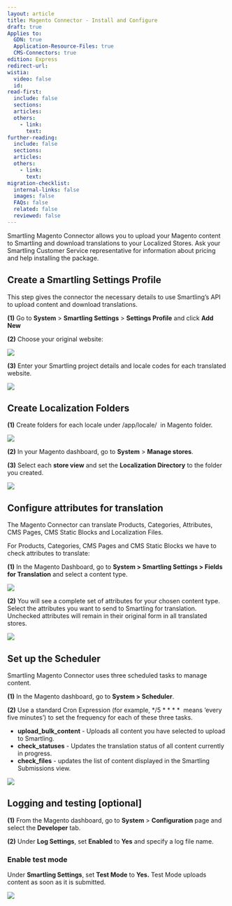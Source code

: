 ```yaml
---
layout: article
title: Magento Connector - Install and Configure
draft: true
Applies to:
  GDN: true
  Application-Resource-Files: true
  CMS-Connectors: true
edition: Express
redirect-url:
wistia:
  video: false
  id:
read-first:
  include: false
  sections:
  articles:
  others:
    - link:
      text:
further-reading:
  include: false
  sections:
  articles:
  others:
    - link:
      text:
migration-checklist:
  internal-links: false
  images: false
  FAQs: false
  related: false
  reviewed: false
---
```



Smartling Magento Connector allows you to upload your Magento content to Smartling and download translations to your Localized Stores. Ask your Smartling Customer Service representative for information about pricing and help installing the package.

## Create a Smartling Settings Profile

This step gives the connector the necessary details to use Smartling’s API to upload content and download translations.

**(1)** Go to **System** &gt; **Smartling Settings** &gt; **Settings Profile** and click **Add New**

**(2)** Choose your original website:

![](/uploads/versions/image07---x----687-166x---.png)

**(3)** Enter your Smartling project details and locale codes for each translated website.

![](/uploads/versions/image00---x----599-610x---.png)

## Create Localization Folders

**(1)** Create folders for each locale under /app/locale/  in Magento folder.

![](/uploads/versions/image04---x----359-266x---.png)

**(2)** In your Magento dashboard, go to **System** &gt; **Manage stores**.

**(3)** Select each **store view** and set the **Localization Directory** to the folder you created.

![](/uploads/versions/image01-1---x----573-312x---.png)

## Configure attributes for translation

The Magento Connector can translate Products, Categories, Attributes, CMS Pages, CMS Static Blocks and Localization Files.

For Products, Categories, CMS Pages and CMS Static Blocks we have to check attributes to translate:

**(1)** In the Magento Dashboard, go to **System &gt; Smartling Settings &gt; Fields for Translation** and select a content type.

![](/uploads/versions/image02---x----474-594x---.png)

**(2)** You will see a complete set of attributes for your chosen content type. Select the attributes you want to send to Smartling for translation. Unchecked attributes will remain in their original form in all translated stores.

![](/uploads/versions/image05---x----668-458x---.png)

## Set up the Scheduler

Smartling Magento Connector uses three scheduled tasks to manage content.

**(1)** In the Magento dashboard, go to **System &gt; Scheduler**.

**(2)** Use a standard Cron Expression (for example, \*/5 \* \* \* \*  means ‘every five minutes’) to set the frequency for each of these three tasks.

* **upload_bulk_content** - Uploads all content you have selected to upload to Smartling.
* **check_statuses** - Updates the translation status of all content currently in progress.
* **check_files** - updates the list of content displayed in the Smartling Submissions view.


![](/uploads/versions/image06---x----963-320x---.png)

## Logging and testing [optional]

**(1)** From the Magento dashboard, go to **System** &gt; **Configuration** page and select the **Developer** tab.

**(2)** Under **Log Settings**, set **Enabled** to **Yes** and specify a log file name.

### Enable test mode

Under **Smartling Settings**, set **Test Mode** to **Yes.** Test Mode uploads content as soon as it is submitted.

![](/uploads/versions/image03---x----734-642x---.png)
